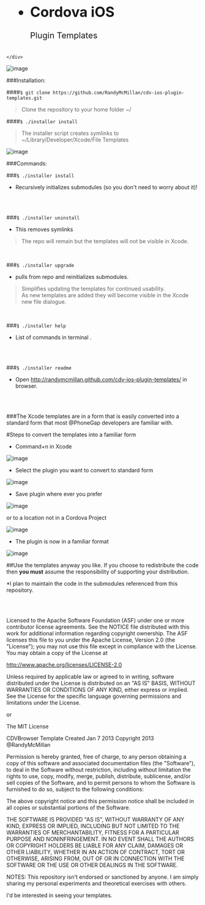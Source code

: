 <link rel="stylesheet" type="text/css" href="http://cordova.apache.org/master.css">

<div class="grid leadin" style="">
    <div class="wrap">
        <img src="http://cordova.apache.org/images/cordova_bot.png" alt=""/>
        <ul class="text-block" style="font-size:260%;">
            <li><strong>Cordova iOS </strong><div class="t_ext-block" style="font-size:60%;"></br>Plugin Templates</div></li>
        </ul>

		
    </div>
    
</div>

![image](https://raw.github.com/RandyMcMillan/cdv-ios-plugin-templates/master/ScreenShots/ScreenShot.png)


###Installation:

####`$ git clone https://github.com/RandyMcMillan/cdv-ios-plugin-templates.git`
>Clone the repository to your home folder ~/

####`$ ./installer install`
>The installer script creates symlinks to ~/Library/Developer/Xcode/File Templates 


![image](https://raw.github.com/RandyMcMillan/cdv-ios-plugin-templates/master/ScreenShots/ScreenShot5.png)

###Commands:

###`$ ./installer install` 
- Recursively initializes submodules (so you don't need to worry about it)! 
<br>
<br>

###`$ ./installer uninstall`
- This removes symlinks

>The repo will remain but the templates will not be visible in Xcode.
<br>

###`$ ./installer upgrade`
- pulls from repo and reinitializes submodules.

>Simplifies updating the templates for continued usability.<br>
>As new templates are added they will become visible in the Xcode new file dialogue.
<br>

###`$ ./installer help`
- List of commands in terminal .
<br>
<br>

###`$ ./installer readme`
- Open http://randymcmillan.github.com/cdv-ios-plugin-templates/ in browser. 
<br>
<br>







###The Xcode templates are in a form that is easily converted into a standard form that most @PhoneGap developers are familiar with.

#Steps to convert the templates into a familiar form



* Command+n in Xcode 

![image](https://raw.github.com/RandyMcMillan/cdv-ios-plugin-templates/master/ScreenShots/ScreenShot7.png)

* Select the plugin you want to convert to standard form

![image](https://raw.github.com/RandyMcMillan/cdv-ios-plugin-templates/master/ScreenShots/ScreenShot8.png)

* Save plugin where ever you prefer

![image](https://raw.github.com/RandyMcMillan/cdv-ios-plugin-templates/master/ScreenShots/ScreenShot3.png)

or to a location not in a Cordova Project

![image](https://raw.github.com/RandyMcMillan/cdv-ios-plugin-templates/master/ScreenShots/ScreenShot6.png)

* The plugin is now in a familiar format

![image](https://raw.github.com/RandyMcMillan/cdv-ios-plugin-templates/master/ScreenShots/ScreenShot9.png)

##Use the templates anyway you like. If you choose to redistribute the code then **you must** assume the responsibility of supporting your distribution. 

*I plan to maintain the code in the submodules referenced from this repository.

<br><br>

 Licensed to the Apache Software Foundation (ASF) under one
 or more contributor license agreements.  See the NOTICE file
 distributed with this work for additional information
 regarding copyright ownership.  The ASF licenses this file
 to you under the Apache License, Version 2.0 (the
 "License"); you may not use this file except in compliance
 with the License.  You may obtain a copy of the License at
 
 http://www.apache.org/licenses/LICENSE-2.0
 
 Unless required by applicable law or agreed to in writing,
 software distributed under the License is distributed on an
 "AS IS" BASIS, WITHOUT WARRANTIES OR CONDITIONS OF ANY
 KIND, either express or implied.  See the License for the
 specific language governing permissions and limitations
 under the License.
 
 
 or 
 
 
The MIT License


  CDVBrowser Template Created Jan 7 2013
  Copyright 2013 @RandyMcMillan

Permission is hereby granted, free of charge, to any person obtaining a copy of this software and associated documentation files (the "Software"), to deal in the Software without restriction, including without limitation the rights to use, copy, modify, merge, publish, distribute, sublicense, and/or sell copies of the Software, and to permit persons to whom the Software is furnished to do so, subject to the following conditions:

The above copyright notice and this permission notice shall be included in all copies or substantial portions of the Software.

THE SOFTWARE IS PROVIDED "AS IS", WITHOUT WARRANTY OF ANY KIND, EXPRESS OR IMPLIED, INCLUDING BUT NOT LIMITED TO THE WARRANTIES OF MERCHANTABILITY, FITNESS FOR A PARTICULAR PURPOSE AND NONINFRINGEMENT. IN NO EVENT SHALL THE AUTHORS OR COPYRIGHT HOLDERS BE LIABLE FOR ANY CLAIM, DAMAGES OR OTHER LIABILITY, WHETHER IN AN ACTION OF CONTRACT, TORT OR OTHERWISE, ARISING FROM, OUT OF OR IN CONNECTION WITH THE SOFTWARE OR THE USE OR OTHER DEALINGS IN THE SOFTWARE.




NOTES: 
This repository isn't endorsed or sanctioned by anyone. I am simply sharing my personal experiments and theoretical exercises with others.

I'd be interested in seeing your templates. 